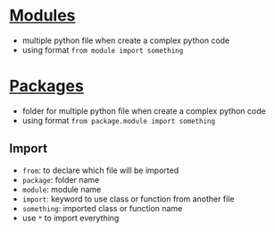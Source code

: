 # [Modules](https://github.com/HidayatRivai2020/Python/tree/main/module/module.py)
- multiple python file when create a complex python code
- using format `from module import something`

# [Packages](https://github.com/HidayatRivai2020/Python/tree/main/module/packages.py)
- folder for multiple python file when create a complex python code
- using format `from package.module import something`

## Import
- `from`: to declare which file will be imported
- `package`: folder name
- `module`: module name
- `import`: keyword to use class or function from another file
- `something`: imported class or function name
- use `*` to import everything
